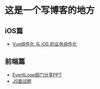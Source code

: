 # 这是一个写博客的地方

## iOS篇

- [Vue组件化 与 iOS 的业务组件化](https://gu0315.github.io/blog/iOS/Vue%E7%BB%84%E4%BB%B6%E5%8C%96%20%E4%B8%8E%20iOS%20%E7%9A%84%E4%B8%9A%E5%8A%A1%E7%BB%84%E4%BB%B6%E5%8C%96)

## 前端篇
- [EventLoop部门分享PPT](https://github.com/gu0315/blog/blob/main/%E5%89%8D%E7%AB%AF/EventLoop.key)
- [JS面试题](https://github.com/gu0315/blog/blob/main/%E5%89%8D%E7%AB%AF/JS%E7%9B%B8%E5%85%B3.md)
